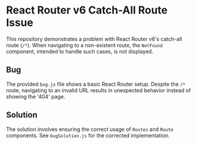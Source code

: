 # React Router v6 Catch-All Route Issue

This repository demonstrates a problem with React Router v6's catch-all route (`/*`).  When navigating to a non-existent route, the `NotFound` component, intended to handle such cases, is not displayed.

## Bug
The provided `bug.js` file shows a basic React Router setup. Despite the `/*` route, navigating to an invalid URL results in unexpected behavior instead of showing the '404' page.

## Solution
The solution involves ensuring the correct usage of `Routes` and `Route` components.  See `bugSolution.js` for the corrected implementation.